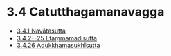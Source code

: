 # 3.4 Catutthagamanavagga

* [3.4.1 Navātasutta](3.4/3.4.1.md)
* [3.4.2--25 Etaṃmamādisutta](3.4/3.4.2--25.md)
* [3.4.26 Adukkhamasukhīsutta](3.4/3.4.26.md)
